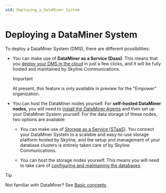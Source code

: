 ```yaml
---
uid: Deploying_a_DataMiner_System
---
```


# Deploying a DataMiner System

To deploy a DataMiner System (DMS), there are different possibilities:

- You can make use of **DataMiner as a Service (Daas)**. This means that you [deploy your DMS in the cloud](xref:Deploying_a_DMS_in_the_cloud) in just a few clicks, and it will be fully hosted and maintained by Skyline Communications.

  > [!IMPORTANT]
  > At present, this feature is only available in preview for the "Empower" organization.

- You can host the DataMiner nodes yourself. For **self-hosted DataMiner nodes**, you will need to [install the DataMiner Agents](xref:Installing_a_DataMiner_Agent) and then set up your DataMiner System yourself. For the data storage of these nodes, two options are available:

  - You can make use of [Storage as a Service (STaaS)](xref:STaaS). You connect your DataMiner System to a scalable and easy-to-use storage platform hosted by Skyline, and the setup and management of your database clusters is entirely taken care of by Skyline Communications.

  - You can host the storage nodes yourself. This means you will need to take care of [configuring and maintaining the databases](xref:Configuring_dedicated_clustered_storage).

> [!TIP]
> Not familiar with DataMiner? See [Basic concepts](xref:BasicConcepts).
